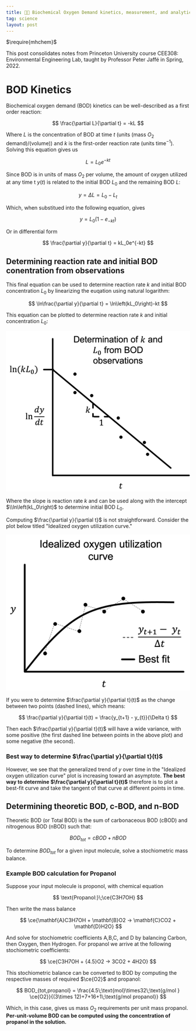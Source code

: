 ```yaml
---
title: 👨‍🔬 Biochemical Oxygen Demand kinetics, measurement, and analytical calculation
tag: science
layout: post
---
```

<!-- for chemical equation formatting -->
$\require{mhchem}$ 

This post consolidates notes from Princeton University course CEE308: Environmental Engineering Lab, taught by Professor Peter Jaffé in Spring, 2022.

# BOD Kinetics

Biochemical oxygen demand (BOD) kinetics can be well-described as a first order reaction:

$$
\frac{\partial L}{\partial t} = -kL
$$

Where $L$ is the concentration of BOD at time $t$ (units (mass $O_2$ demand)/(volume)) and $k$ is the first-order reaction rate (units time$^{-1}$). Solving this equation gives us

$$
L = L_0e^{-kt}
$$

Since BOD is in units of mass $O_2$ per volume, the amount of oxygen utilized at any time t $y(t)$ is related to the initial BOD $L_0$ and the remaining BOD $L$:

$$
y = \Delta L = L_0 - L_t
$$

Which, when substitued into the following equation, gives

$$
y = L_0\left(1-e_{-kt}\right)
$$

Or in differential form

$$
\frac{\partial y}{\partial t} = kL_0e^{-kt}
$$

## Determining reaction rate and initial BOD conentration from observations

This final equation can be used to determine reaction rate $k$ and initial BOD concentration $L_0$ by linearizing the euqation using natural logarithm:

$$
\ln\frac{\partial y}{\partial t} = \ln\left(kL_0\right)-kt
$$

This equation can be plotted to determine reaction rate $k$ and initial concentration $L_0$:

![Determination of k and L0 from BOD observations](/assets/kL0determination.png)

Where the slope is reaction rate $k$ and can be used along with the intercept $\\ln\left(kL_0\right)$ to determine initial BOD $L_0$.

Computing $\frac{\partial y}{\partial t}$ is not straightforward. Consider the plot below titled "Idealized oxygen utilization curve."

![Idealized oxygen utilization curve](/assets/Idealized_oxygen_utilization.png)

If you were to determine $\frac{\partial y}{\partial t}(t)$ as the change between two points (dashed lines), which means:

$$
\frac{\partial y}{\partial t}(t) = \frac{y_{t+1} - y_{t}}{\Delta t}
$$

Then each $\frac{\partial y}{\partial t}(t)$ will have a wide variance, with some positive (the first dashed line between points in the above plot) and some negative (the second).

### Best way to determine $\frac{\partial y}{\partial t}(t)$

However, we see that the generalized trend of $y$ over time in the "Idealized oxygen utilization curve" plot is increasing toward an asymptote. **The best way to determine $\frac{\partial y}{\partial t}(t)$** therefore is to plot a best-fit curve and take the tangent of that curve at different points in time.

## Determining theoretic BOD, c-BOD, and n-BOD

Theoretic BOD (or Total BOD) is the sum of carbonaceous BOD (cBOD) and nitrogenous BOD (nBOD) such that:

$$
BOD_{tot} = cBOD + nBOD
$$

To determine $BOD_{tot}$ for a given input molecule, solve a stochiometric mass balance.

### Example BOD calculation for Propanol

Suppose your input molecule is proponol, with chemical equation

$$
\text{Propanol:}\;\ce{C3H7OH}
$$

Then write the mass balance

$$
\ce{\mathbf{A}C3H7OH + \mathbf{B}O2 -> \mathbf{C}CO2 + \mathbf{D}H2O}
$$

And solve for stochiometric coefficients A,B,C, and D by balancing Carbon, then Oxygen, then Hydrogen. For propanol we arrive at the following stochiometric coefficients:

$$
\ce{C3H7OH + {4.5}O2 -> 3CO2 + 4H2O}
$$

This stochiometric balance can be converted to BOD by computing the respective masses of required $\ce{O2}$ and propanol:

$$
BOD_{tot,propanol} = \frac{4.5\;\text{mol}\times32\;\text{g/mol } \ce{O2}}{(3\times 12)+7+16+1\;\text{g/mol propanol}}
$$

Which, in this case, gives us mass $O_2$ requirements per unit mass propanol. **Per-unit-volume BOD can be computed using the concentration of propanol in the solution.**